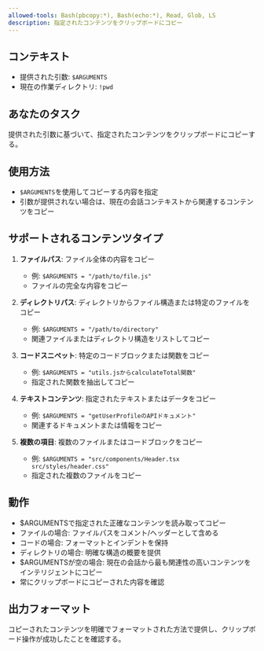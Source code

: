 ```yaml
---
allowed-tools: Bash(pbcopy:*), Bash(echo:*), Read, Glob, LS
description: 指定されたコンテンツをクリップボードにコピー
---
```


## コンテキスト

- 提供された引数: `$ARGUMENTS`
- 現在の作業ディレクトリ: `!pwd`

## あなたのタスク

提供された引数に基づいて、指定されたコンテンツをクリップボードにコピーする。

## 使用方法
- `$ARGUMENTS`を使用してコピーする内容を指定
- 引数が提供されない場合は、現在の会話コンテキストから関連するコンテンツをコピー

## サポートされるコンテンツタイプ
1. **ファイルパス**: ファイル全体の内容をコピー
   - 例: `$ARGUMENTS = "/path/to/file.js"`
   - ファイルの完全な内容をコピー

2. **ディレクトリパス**: ディレクトリからファイル構造または特定のファイルをコピー
   - 例: `$ARGUMENTS = "/path/to/directory"`
   - 関連ファイルまたはディレクトリ構造をリストしてコピー

3. **コードスニペット**: 特定のコードブロックまたは関数をコピー
   - 例: `$ARGUMENTS = "utils.jsからcalculateTotal関数"`
   - 指定された関数を抽出してコピー

4. **テキストコンテンツ**: 指定されたテキストまたはデータをコピー
   - 例: `$ARGUMENTS = "getUserProfileのAPIドキュメント"`
   - 関連するドキュメントまたは情報をコピー

5. **複数の項目**: 複数のファイルまたはコードブロックをコピー
   - 例: `$ARGUMENTS = "src/components/Header.tsx src/styles/header.css"`
   - 指定された複数のファイルをコピー

## 動作
- $ARGUMENTSで指定された正確なコンテンツを読み取ってコピー
- ファイルの場合: ファイルパスをコメント/ヘッダーとして含める
- コードの場合: フォーマットとインデントを保持
- ディレクトリの場合: 明確な構造の概要を提供
- $ARGUMENTSが空の場合: 現在の会話から最も関連性の高いコンテンツをインテリジェントにコピー
- 常にクリップボードにコピーされた内容を確認

## 出力フォーマット
コピーされたコンテンツを明確でフォーマットされた方法で提供し、クリップボード操作が成功したことを確認する。